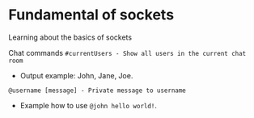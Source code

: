 # Fundamental of sockets
Learning about the basics of sockets

Chat commands
`#currentUsers - Show all users in the current chat room`
- Output example: John, Jane, Joe.

`@username [message] - Private message to username`

- Example how to use `@john hello world!`.

